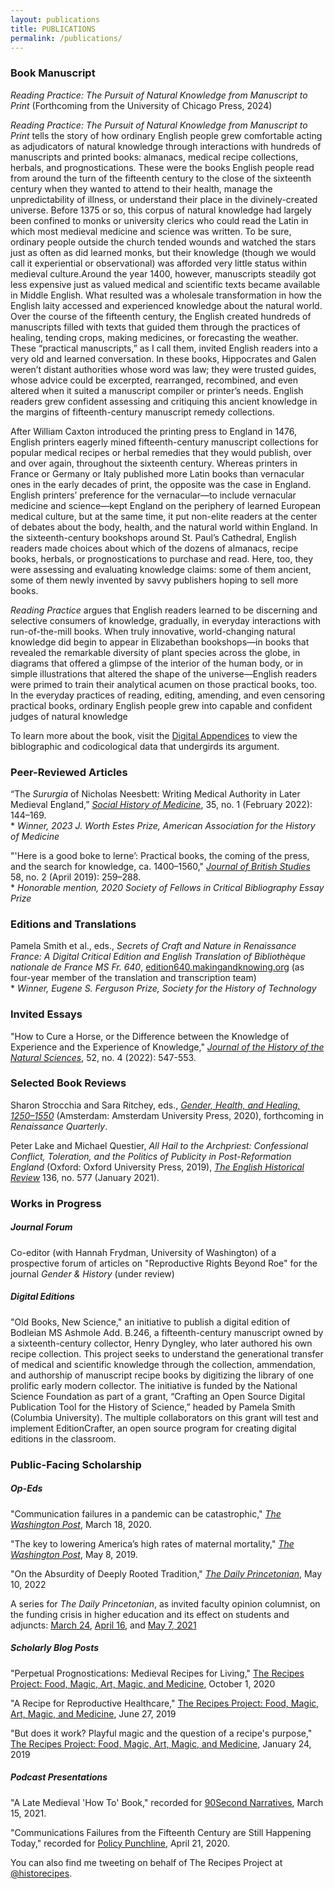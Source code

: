 ```yaml
---
layout: publications
title: PUBLICATIONS
permalink: /publications/
---
```


### Book Manuscript
_Reading Practice: The Pursuit of Natural Knowledge from Manuscript to Print_ (Forthcoming from the University of Chicago Press, 2024)

_Reading Practice: The Pursuit of Natural Knowledge from Manuscript to Print_ tells the story of how ordinary English people grew comfortable acting as adjudicators of natural knowledge through interactions with hundreds of manuscripts and printed books: almanacs, medical recipe collections, herbals, and prognostications. These were the books English people read from around the turn of the fifteenth century to the close of the sixteenth century when they wanted to attend to their health, manage the unpredictability of illness, or understand their place in the divinely-created universe. Before 1375 or so, this corpus of natural knowledge had largely been confined to monks or university clerics who could read the Latin in which most medieval medicine and science was written. To be sure, ordinary people outside the church tended wounds and watched the stars just as often as did learned monks, but their knowledge (though we would call it experiential or observational) was afforded very little status within medieval culture.Around the year 1400, however, manuscripts steadily got less expensive just as valued medical and scientific texts became available in Middle English. What resulted was a wholesale transformation in how the English laity accessed and experienced knowledge about the natural world. Over the course of the fifteenth century, the English created hundreds of manuscripts filled with texts that guided them through the practices of healing, tending crops, making medicines, or forecasting the weather. These “practical manuscripts,” as I call them, invited English readers into a very old and learned conversation. In these books, Hippocrates and Galen weren’t distant authorities whose word was law; they were trusted guides, whose advice could be excerpted, rearranged, recombined, and even altered when it suited a manuscript compiler or printer’s needs. English readers grew confident assessing and critiquing this ancient knowledge in the margins of fifteenth-century manuscript remedy collections.

After William Caxton introduced the printing press to England in 1476, English printers eagerly mined fifteenth-century manuscript collections for popular medical recipes or herbal remedies that they would publish, over and over again, throughout the sixteenth century. Whereas printers in France or Germany or Italy published more Latin books than vernacular ones in the early decades of print, the opposite was the case in England. English printers’ preference for the vernacular—to include vernacular medicine and science—kept England on the periphery of learned European medical culture, but at the same time, it put non-elite readers at the center of debates about the body, health, and the natural world within England. In the sixteenth-century bookshops around St. Paul’s Cathedral, English readers made choices about which of the dozens of almanacs, recipe books, herbals, or prognostications to purchase and read. Here, too, they were assessing and evaluating knowledge claims: some of them ancient, some of them newly invented by savvy publishers hoping to sell more books. 

_Reading Practice_ argues that English readers learned to be discerning and selective consumers of knowledge, gradually, in everyday interactions with run-of-the-mill books. When truly innovative, world-changing natural knowledge did begin to appear in Elizabethan bookshops—in books that revealed the remarkable diversity of plant species across the globe, in diagrams that offered a glimpse of the interior of the human body, or in simple illustrations that altered the shape of the universe—English readers were primed to train their analytical acumen on those practical books, too. In the everyday practices of reading, editing, amending, and even censoring practical books, ordinary English people grew into capable and confident judges of natural knowledge

To learn more about the book, visit the [Digital Appendices](https://readingpractice.githib.io) to view the biblographic and codicological data that undergirds its argument.

### Peer-Reviewed Articles

“The _Sururgia_ of Nicholas Neesbett: Writing Medical Authority in Later Medieval England,”
[_Social History of Medicine_](https://academic.oup.com/shm/article/35/1/144/6414565?guestAccessKey=05a89a2c-e8fd-498b-824e-7ce8a7b98e88), 35, no. 1 (February 2022): 144–169.  
	* _Winner, 2023 J. Worth Estes Prize, American Association for the History of Medicine_

"'Here is a good boke to lerne’: Practical books, the coming of the press,
and the search for knowledge, ca. 1400–1560," [_Journal of British Studies_](https://www.cambridge.org/core/journals/journal-of-british-studies/article/here-is-a-good-boke-to-lerne-practical-books-the-coming-of-the-press-and-the-search-for-knowledge-ca-14001560/8217EBC4F6CE53F1084709587B7C2E12/share/a024150fe1501e59df5b45628147fdd3df550196) 58, no. 2
(April 2019): 259–288.  
	* _Honorable mention, 2020 Society of Fellows in Critical Bibliography Essay Prize_

### Editions and Translations

Pamela Smith et al., eds., _Secrets of Craft and Nature in Renaissance France: A Digital Critical Edition and English
Translation of Bibliothèque nationale de France MS Fr. 640_, [edition640.makingandknowing.org](https://edition640.makingandknowing.org)
(as four-year member of the translation and transcription team)  
	* _Winner, Eugene S. Ferguson Prize, Society for the History of Technology_

### Invited Essays

"How to Cure a Horse, or the Difference between the Knowledge of Experience and the Experience of Knowledge," [_Journal of the History of the Natural Sciences_](/HSNS5204_03_Reynolds.pdf), 52, no. 4 (2022): 547-553. 

### Selected Book Reviews

Sharon Strocchia and Sara Ritchey, eds., [_Gender, Health, and Healing, 1250–1550_](https://doi.org/10.1017/rqx.2022.22) (Amsterdam: Amsterdam University Press, 2020), forthcoming in _Renaissance Quarterly_.

Peter Lake and Michael Questier, _All Hail to the Archpriest: Confessional Conflict, Toleration, and the Politics of Publicity in Post-Reformation England_ (Oxford: Oxford University Press, 2019), [_The English Historical Review_](https://academic.oup.com/ehr/advance-article/doi/10.1093/ehr/ceaa358/6121676?guestAccessKey=c3b5d91f-8f79-420c-b42a-e10e70e9384b) 136, no. 577 (January 2021).

### Works in Progress
##### Journal Forum
Co-editor (with Hannah Frydman, University of Washington) of a prospective forum of articles on "Reproductive Rights Beyond Roe" for the journal _Gender & History_ (under review)

##### Digital Editions
"Old Books, New Science," an initiative to publish a digital edition of Bodleian MS Ashmole Add. B.246, a fifteenth-century manuscript owned by a sixteenth-century collector, Henry Dyngley, who later authored his own recipe collection. This project seeks to understand the generational transfer of medical and scientific knowledge through the collection, ammendation, and authorship of manuscript recipe books by digitizing the library of one prolific early modern collector. The initiative is funded by the National Science Foundation as part of a grant, “Crafting an Open Source Digital Publication Tool for the History of Science,” headed by Pamela Smith (Columbia University). The multiple collaborators on this grant will test and implement EditionCrafter, an open source program for creating digital editions in the classroom.

### Public-Facing Scholarship

##### Op-Eds
"Communication failures in a pandemic can be catastrophic," [_The Washington Post_](https://www.washingtonpost.com/outlook/2020/03/18/communication-failures-pandemic-can-be-catastrophic/), March 18, 2020.

"The key to lowering America’s high rates of maternal mortality," [_The Washington Post_](https://www.washingtonpost.com/outlook/2019/05/09/key-lowering-americas-high-rates-maternal-mortality/), May 8, 2019.

"On the Absurdity of Deeply Rooted Tradition," [_The Daily Princetonian_](https://www.dailyprincetonian.com/article/2022/05/history-abortion-rooted-tradition-absurd-scholar), May 10, 2022

A series for _The Daily Princetonian_, as invited faculty opinion columnist, on the funding crisis in higher education and its effect on students and adjuncts: [March 24](https://www.dailyprincetonian.com/article/2021/03/princetons-campus-is-coming-back-to-life-but-what-about-the-rest-of-americas-universities), [April 16](https://www.dailyprincetonian.com/article/2021/04/princeton-students-support-anewdeal4highered-higher-education), and [May 7, 2021](https://www.dailyprincetonian.com/article/2021/05/student-debt-crisis-americas-higher-ed-system-professors-tenure-adjunct-princeton)

##### Scholarly Blog Posts
"Perpetual Prognostications: Medieval Recipes for Living," [The Recipes Project: Food, Magic, Art, Magic, and Medicine](https://recipes.hypotheses.org/17522), October 1, 2020

"A Recipe for Reproductive Healthcare," [The Recipes Project: Food, Magic, Art, Magic, and Medicine](https://recipes.hypotheses.org/15134), June 27, 2019

"But does it work? Playful magic and the question of a recipe's purpose," [The Recipes Project: Food, Magic, Art, Magic, and Medicine](https://recipes.hypotheses.org/14220), January 24, 2019

##### Podcast Presentations

"A Late Medieval 'How To' Book," recorded for [90Second Narratives](https://www.buzzsprout.com/925213/8138773), March 15, 2021.

"Communications Failures from the Fifteenth Century are Still Happening Today," recorded for [Policy Punchline](https://www.policypunchline.com/episodes/2020/4/21/melissa-reynolds), April 21, 2020.


You can also find me tweeting on behalf of The Recipes Project at [@historecipes](https://twitter.com/historecipes).
